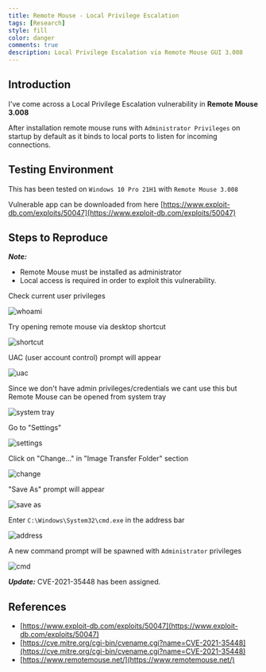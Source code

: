 ```yaml
---
title: Remote Mouse - Local Privilege Escalation
tags: [Research]
style: fill
color: danger
comments: true
description: Local Privilege Escalation via Remote Mouse GUI 3.008
---
```


## Introduction

I've come across a Local Privilege Escalation vulnerability in **Remote Mouse 3.008**

After installation remote mouse runs with `Administrator Privileges` on startup by default as it binds to local ports to listen for incoming connections.

## Testing Environment

This has been tested on `Windows 10 Pro 21H1` with `Remote Mouse 3.008`

Vulnerable app can be downloaded from here [https://www.exploit-db.com/exploits/50047](https://www.exploit-db.com/exploits/50047)

## Steps to Reproduce

***Note:*** 
- Remote Mouse must be installed as administrator 
- Local access is required in order to exploit this vulnerability.

Check current user privileges

![whoami](https://i.imgur.com/YIvWm7a.png)

Try opening remote mouse via desktop shortcut

![shortcut](https://i.imgur.com/jzcLQB6.png)

UAC (user account control) prompt will appear

![uac](https://i.imgur.com/kVdMVbV.png)

Since we don't have admin privileges/credentials we cant use this but Remote Mouse can be opened from system tray

![system tray](https://i.imgur.com/GgKxF2x.png)

Go to "Settings"

![settings](https://i.imgur.com/IPZMXAK.png)

Click on "Change..." in "Image Transfer Folder" section

![change](https://i.imgur.com/KWSAPDC.png)

"Save As" prompt will appear

![save as](https://i.imgur.com/4sLzJqM.png)

Enter `C:\Windows\System32\cmd.exe` in the address bar

![address](https://i.imgur.com/adq4bzH.png)

A new command prompt will be spawned with `Administrator` privileges

![cmd](https://i.imgur.com/CvCNcgZ.png)

***Update:*** CVE-2021-35448 has been assigned.

## References

- [https://www.exploit-db.com/exploits/50047](https://www.exploit-db.com/exploits/50047)
- [https://cve.mitre.org/cgi-bin/cvename.cgi?name=CVE-2021-35448](https://cve.mitre.org/cgi-bin/cvename.cgi?name=CVE-2021-35448)
- [https://www.remotemouse.net/](https://www.remotemouse.net/)
